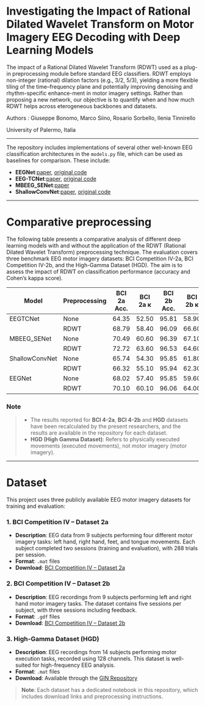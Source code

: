 # Investigating the Impact of Rational Dilated Wavelet Transform on Motor Imagery EEG Decoding with Deep Learning Models


The impact of a Rational Dilated Wavelet Transform (RDWT) used as a plug-in preprocessing module before standard EEG classifiers. RDWT employs non-integer (rational) dilation factors (e.g., 3/2, 5/3), yielding a more flexible tiling of the time–frequency plane and potentially improving denoising and rhythm-specific enhance-ment in motor imagery settings. Rather than proposing a new network, our objective is to quantify when and how much RDWT helps across eterogeneous backbones and datasets.

Authors : Giuseppe Bonomo, Marco Siino, Rosario Sorbello, Ilenia Tinnirello

University of Palermo, Italia 

---
The repository includes implementations of several other well-known EEG classification architectures in the `models.py` file, which can be used as baselines for comparison. These include:

- **EEGNet**:[paper](https://arxiv.org/abs/1611.08024), [original code](https://github.com/vlawhern/arl-eegmodels)
- **EEG-TCNet**:[paper](https://arxiv.org/abs/2006.00622), [original code](https://github.com/iis-eth-zurich/eeg-tcnet)
- **MBEEG_SENet**:[paper](https://www.mdpi.com/2075-4418/12/4/995)
- **ShallowConvNet**:[paper](https://onlinelibrary.wiley.com/doi/full/10.1002/hbm.23730), [original code](https://github.com/braindecode/braindecode)

----
# Comparative preprocessing  

The following table presents a comparative analysis of different deep learning models with and without the application of the RDWT (Rational Dilated Wavelet Transform) preprocessing technique. The evaluation covers three benchmark EEG motor imagery datasets: BCI Competition IV-2a, BCI Competition IV-2b, and the High-Gamma Dataset (HGD). The aim is to assess the impact of RDWT on classification performance (accuracy and Cohen’s kappa score).


| Model           | Preprocessing | BCI 2a Acc. | BCI 2a κ | BCI 2b Acc. | BCI 2b κ | HGD Acc. | HGD κ |
|----------------|---------------|-------------|----------|-------------|----------|----------|--------|
| EEGTCNet       | None          | 64.35       | 52.50    | 95.81       | 58.90    | 86.60    | 82.10  |
|                | RDWT          | 68.79       | 58.40    | 96.09       | 66.60    | 87.14    | 82.90  |
| MBEEG_SENet    | None          | 70.49       | 60.60    | 96.39       | 67.10    | 88.61    | 84.80  |
|                | RDWT          | 72.72       | 63.60    | 96.53       | 64.60    | 90.26    | 87.00  |         
| ShallowConvNet | None          | 65.74       | 54.30    | 95.85       | 61.80    | 87.05    | 82.70  |
|                | RDWT          | 66.32       | 55.10    | 95.94       | 62.30    | 87.27    | 87.27  |
| EEGNet         | None          | 68.02       | 57.40    | 95.85       | 59.60    | 87.32    | 83.10  |
|                | RDWT          | 70.10       | 60.10    | 96.06       | 64.00    | 88.08    | 84.10  |

### **Note**   

> - The results reported for **BCI 4-2a**, **BCI 4-2b** and **HGD** datasets have been recalculated by the present researchers, and the results are available in the repository for each dataset.
> - **HGD (High Gamma Dataset)**: Refers to physically executed movements (executed movements), not motor imagery (motor imagery).

----

# Dataset

This project uses three publicly available EEG motor imagery datasets for training and evaluation:

### 1. BCI Competition IV – Dataset 2a

- **Description**: EEG data from 9 subjects performing four different motor imagery tasks: left hand, right hand, feet, and tongue movements. Each subject completed two sessions (training and evaluation), with 288 trials per session.
- **Format**: `.mat` files
- **Download**: [BCI Competition IV – Dataset 2a](https://bnci-horizon-2020.eu/database/data-sets/001-2014/)

### 2. BCI Competition IV – Dataset 2b

- **Description**: EEG recordings from 9 subjects performing left and right hand motor imagery tasks. The dataset contains five sessions per subject, with three sessions including feedback.
- **Format**: `.gdf` files
- **Download**: [BCI Competition IV – Dataset 2b](https://www.bbci.de/competition/iv/download/)

### 3. High-Gamma Dataset (HGD)

- **Description**: EEG recordings from 14 subjects performing motor execution tasks, recorded using 128 channels. This dataset is well-suited for high-frequency EEG analysis.
- **Format**: `.mat` files
- **Download**: Available through the [GIN Repository](https://web.gin.g-node.org/robintibor/high-gamma-dataset)

> **Note**: Each dataset has a dedicated notebook in this repository, which includes download links and preprocessing instructions.


